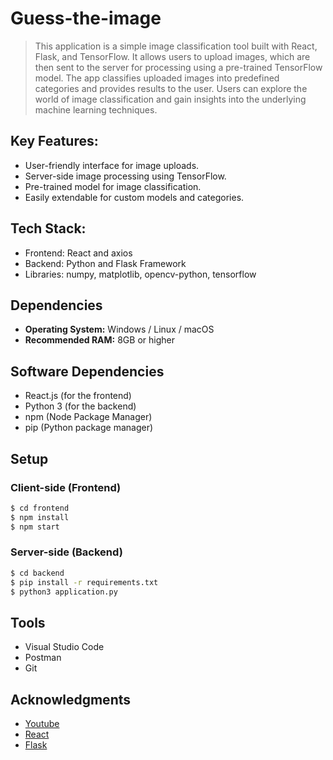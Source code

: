 # Guess-the-image

> This application is a simple image classification tool built with React, Flask, and TensorFlow. It allows users to upload images,
  which are then sent to the server for processing using a pre-trained TensorFlow model. The app classifies uploaded images into predefined
  categories and provides results to the user. Users can explore the world of image classification and gain insights into the underlying
  machine learning techniques.

## Key Features:

  * User-friendly interface for image uploads.  
  * Server-side image processing using TensorFlow.
  * Pre-trained model for image classification.
  * Easily extendable for custom models and categories.

## Tech Stack:

  * Frontend: React and axios
  * Backend: Python and Flask Framework
  * Libraries: numpy, matplotlib, opencv-python, tensorflow
    
## Dependencies

- **Operating System:** Windows / Linux / macOS
- **Recommended RAM:** 8GB or higher

## Software Dependencies

- React.js (for the frontend)
- Python 3 (for the backend)
- npm (Node Package Manager)
- pip (Python package manager)


## Setup

### Client-side (Frontend)

   ```bash
   $ cd frontend
   $ npm install
   $ npm start
  ```

### Server-side (Backend)

   ```bash
   $ cd backend
   $ pip install -r requirements.txt
   $ python3 application.py
   ``` 

## Tools

  * Visual Studio Code
  * Postman
  * Git

## Acknowledgments

  * [Youtube][youtube]
  * [React][react]
  * [Flask][flask]


[youtube]:https://www.youtube.com/watch?v=t0EzVCvQjGE&t=1s
[react]:https://legacy.reactjs.org/docs/getting-started.html
[flask]:https://www.tutorialspoint.com/flask/index.htm
